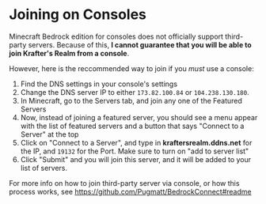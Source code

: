 # Joining on Consoles
Minecraft Bedrock edition for consoles does not officially support third-party servers. Because of this, **I cannot guarantee that you will be able to join Krafter's Realm from a console**. 

However, here is the reccommended way to join if you *must* use a console:

1. Find the DNS settings in your console's settings
2. Change the DNS server IP to either `173.82.100.84` or `104.238.130.180`. 
3. In Minecraft, go to the Servers tab, and join any one of the Featured Servers
4. Now, instead of joining a featured server, you should see a menu appear with the list of featured servers and a button that says "Connect to a Server" at the top
5. Click on "Connect to a Server", and type in __kraftersrealm.ddns.net__ for the IP, and `19132` for the Port. Make sure to turn on "add to server list"
6. Click "Submit" and you will join this server, and it will be added to your list of servers.

For more info on how to join third-party server via console, or how this process works, see https://github.com/Pugmatt/BedrockConnect#readme
